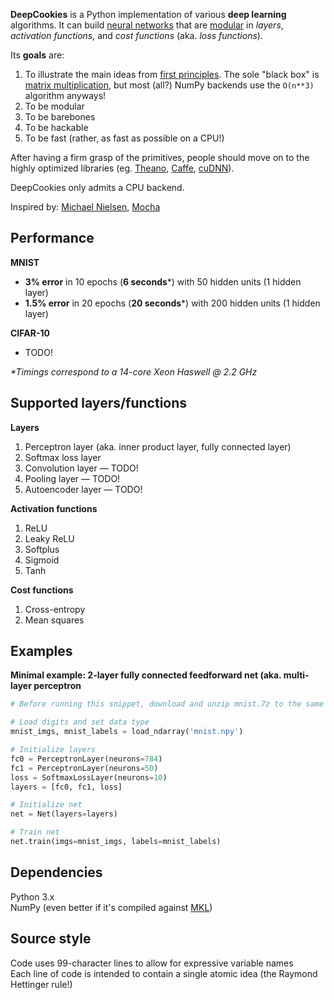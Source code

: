 **DeepCookies** is a Python implementation of various **deep learning** algorithms. It can build [neural networks](https://en.wikipedia.org/wiki/Artificial_neural_network) that are [modular](https://en.wikipedia.org/wiki/Modularity) in _layers_, _activation functions_, and _cost functions_ (aka. _loss functions_).

Its __goals__ are:

1. To illustrate the main ideas from [first principles](http://jamesclear.com/first-principles). The sole "black box" is [matrix multiplication](https://en.wikipedia.org/wiki/Matrix_multiplication), but most (all?) NumPy backends use the `O(n**3)` algorithm anyways!
1. To be modular
1. To be barebones
1. To be hackable
1. To be fast (rather, as fast as possible on a CPU!)

After having a firm grasp of the primitives, people should move on to the highly optimized libraries (eg. [Theano](https://github.com/Theano/Theano), [Caffe](https://github.com/BVLC/caffe), [cuDNN](https://github.com/hannes-brt/cudnn-python-wrappers)).

DeepCookies only admits a CPU backend.

Inspired by: [Michael Nielsen](http://neuralnetworksanddeeplearning.com), [Mocha](https://github.com/pluskid/Mocha.jl)


## Performance

__MNIST__

- __3% error__ in 10 epochs (__6 seconds__\*) with 50 hidden units (1 hidden layer)
- __1.5% error__ in 20 epochs (__20 seconds__\*) with 200 hidden units (1 hidden layer)

__CIFAR-10__

- TODO!

_\*Timings correspond to a 14-core Xeon Haswell @ 2.2 GHz_

## Supported layers/functions

__Layers__

1. Perceptron layer (aka. inner product layer, fully connected layer)
1. Softmax loss layer
1. Convolution layer — TODO!
1. Pooling layer — TODO!
1. Autoencoder layer — TODO!

__Activation functions__

1. ReLU
1. Leaky ReLU
1. Softplus
1. Sigmoid
1. Tanh

__Cost functions__

1. Cross-entropy
1. Mean squares


## Examples

__Minimal example: 2-layer fully connected feedforward net (aka. multi-layer perceptron__

```python
# Before running this snippet, download and unzip mnist.7z to the same folder as your script

# Load digits and set data type
mnist_imgs, mnist_labels = load_ndarray('mnist.npy')

# Initialize layers
fc0 = PerceptronLayer(neurons=784)
fc1 = PerceptronLayer(neurons=50)
loss = SoftmaxLossLayer(neurons=10)
layers = [fc0, fc1, loss]

# Initialize net
net = Net(layers=layers)

# Train net
net.train(imgs=mnist_imgs, labels=mnist_labels)
```


## Dependencies

Python 3.x  
NumPy (even better if it's compiled against [MKL](https://software.intel.com/en-us/articles/numpyscipy-with-intel-mkl))


## Source style

Code uses 99-character lines to allow for expressive variable names  
Each line of code is intended to contain a single atomic idea (the Raymond Hettinger rule!)
